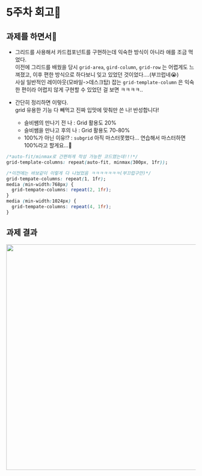 # 5주차 회고🍎

## 과제를 하면서💬

- 그리드를 사용해서 카드컴포넌트를 구현하는데 익숙한 방식이 아니라 애를 조금 먹었다.  
  이전에 그리드를 배웠을 당시 `grid-area`, `gird-column`, `grid-row` 는 어렵게도 느껴졌고, 이후 편한 방식으로 하다보니 잊고 있었던 것이었다....(부끄럽네😭)  
  사실 일반적인 레이아웃(모바일->데스크탑) 잡는 `grid-template-column` 은 익숙한 편이라 어렵지 않게 구현할 수 있었던 걸 보면 ㅋㅋㅋㅋ..

- 간단히 정리하면 이렇다.  
  grid 유용한 기능 다 빼먹고 진짜 입맛에 맞춰만 쓴 나! 반성합니다!
  - 슬비쌤의 만나기 전 나 : Grid 활용도 20%
  - 슬비쌤을 만나고 후의 나 : Grid 활용도 70-80%
  - 100%가 아닌 이유!? : `subgrid` 아직 마스터못했다... 연습해서 마스터하면 100%라고 할게요...🫡

```css
/*auto-fit/minmax로 간편하게 작성 가능한 코드였는데!!!*/
grid-template-columns: repeat(auto-fit, minmax(300px, 1fr));

/*이전에는 바보같이 이렇게 다 나눴었음 ㅋㅋㅋㅋㅋㅋㅋ(부끄럽구만)*/
grid-tempate-columns: repeat(1, 1fr);
media (min-width:768px) {
  grid-tempate-columns: repeat(2, 1fr);
}
media (min-width:1024px) {
  grid-tempate-columns: repeat(4, 1fr);
}
```

## 과제 결과

<img src="./img/apple-md.gif" alt="" width=600 />
